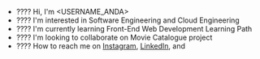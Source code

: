 - ???? Hi, I'm <USERNAME_ANDA>
- ???? I'm interested in Software Engineering and Cloud Engineering 
- ???? I'm currently learning Front-End Web Development Learning Path
- ????️ I'm looking to collaborate on Movie Catalogue project
- ???? How to reach me on 
<a href="https://www.instagram.com/mfhan_6/" target="_blank">Instagram</a>, 
<a href="https://www.linkedin.com/in/mfhan_6/" target="_blank">LinkedIn</a>, and 
 
<!---
Vareniel/Vareniel is a ✨ special ✨ repository because its `README.md` (this file) appears on your GitHub profile.
You can click the Preview link to take a look at your changes.
--->
